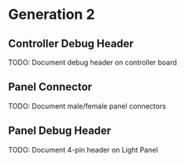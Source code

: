 # Generation 2

## Controller Debug Header
TODO: Document debug header on controller board

## Panel Connector
TODO: Document male/female panel connectors

## Panel Debug Header
TODO: Document 4-pin header on Light Panel
